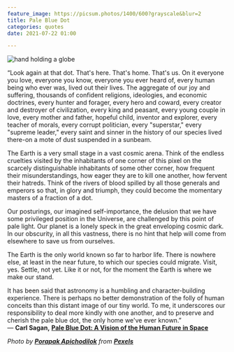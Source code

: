 ```yaml
---
feature_image: https://picsum.photos/1400/600?grayscale&blur=2
title: Pale Blue Dot
categories: quotes
date: 2021-07-22 01:00

---
```

![hand holding a globe](https://res.cloudinary.com/paddysplace/image/upload/c_scale,e_vignette:20,h_400/v1626973888/blog/earth.jpg "Earth in the Palm of your Hand")

“Look again at that dot. That's here. That's home. That's us. On it everyone you love, everyone you know, everyone you ever heard of, every human being who ever was, lived out their lives. The aggregate of our joy and suffering, thousands of confident religions, ideologies, and economic doctrines, every hunter and forager, every hero and coward, every creator and destroyer of civilization, every king and peasant, every young couple in love, every mother and father, hopeful child, inventor and explorer, every teacher of morals, every corrupt politician, every "superstar," every "supreme leader," every saint and sinner in the history of our species lived there-on a mote of dust suspended in a sunbeam.  
  
The Earth is a very small stage in a vast cosmic arena. Think of the endless cruelties visited by the inhabitants of one corner of this pixel on the scarcely distinguishable inhabitants of some other corner, how frequent their misunderstandings, how eager they are to kill one another, how fervent their hatreds. Think of the rivers of blood spilled by all those generals and emperors so that, in glory and triumph, they could become the momentary masters of a fraction of a dot.  
  
Our posturings, our imagined self-importance, the delusion that we have some privileged position in the Universe, are challenged by this point of pale light. Our planet is a lonely speck in the great enveloping cosmic dark. In our obscurity, in all this vastness, there is no hint that help will come from elsewhere to save us from ourselves.  
  
The Earth is the only world known so far to harbor life. There is nowhere else, at least in the near future, to which our species could migrate. Visit, yes. Settle, not yet. Like it or not, for the moment the Earth is where we make our stand.  
  
It has been said that astronomy is a humbling and character-building experience. There is perhaps no better demonstration of the folly of human conceits than this distant image of our tiny world. To me, it underscores our responsibility to deal more kindly with one another, and to preserve and cherish the pale blue dot, the only home we've ever known.”  
― **Carl Sagan,** [**Pale Blue Dot: A Vision of the Human Future in Space**](https://www.goodreads.com/work/quotes/1816628)

_Photo by_ [**_Porapak Apichodilok_**](https://www.pexels.com/@nurseryart?utm_content=attributionCopyText&utm_medium=referral&utm_source=pexels) _from_ [**_Pexels_**](https://www.pexels.com/photo/person-holding-world-globe-facing-mountain-346885/?utm_content=attributionCopyText&utm_medium=referral&utm_source=pexels)